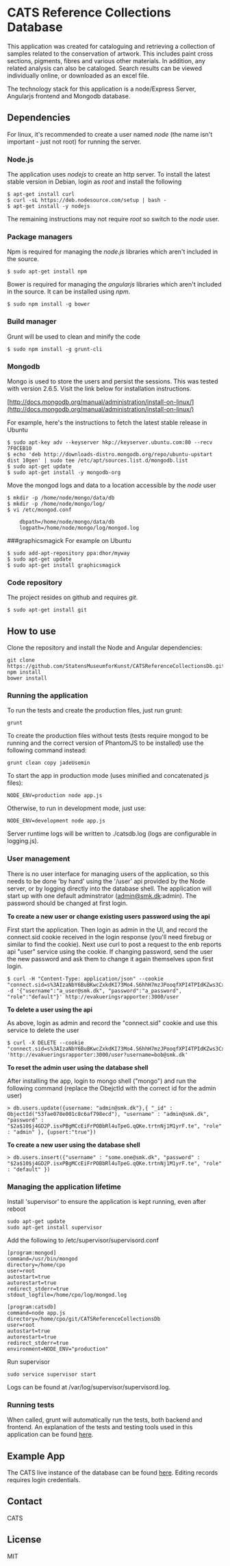 # CATS Reference Collections Database

This application was created for cataloguing and retrieving a collection of samples related to the conservation of artwork. This includes paint cross sections, pigments, fibres and various other materials. In addition, any related analysis can also be cataloged. Search results can be viewed individually online, or downloaded as an excel file.

The technology stack for this application is a node/Express Server, Angularjs frontend and Mongodb database.

## Dependencies

For linux, it's recommended to create a user named *node* (the name isn't important - just not root) for running the server.

### Node.js
The application uses *nodejs* to create an http server. To install the latest stable version in Debian, login as *root* and 
install the following

	$ apt-get install curl
	$ curl -sL https://deb.nodesource.com/setup | bash -
	$ apt-get install -y nodejs
	
The remaining instructions may not require *root* so switch to the *node* user.

### Package managers
Npm is required for managing the *node.js* libraries which aren't included in the source.

	$ sudo apt-get install npm

Bower is required for managing the *angularjs* libraries which aren't included in the source. It can be installed using *npm*.

	$ sudo npm install -g bower
	
### Build manager
Grunt will be used to clean and minify the code

	$ sudo npm install -g grunt-cli

### Mongodb
Mongo is used to store the users and persist the sessions. This was tested with version 2.6.5. Visit the link below for installation instructions.

[http://docs.mongodb.org/manual/administration/install-on-linux/](http://docs.mongodb.org/manual/administration/install-on-linux/)

For example, here's the instructions to fetch the latest stable release in Ubuntu

	$ sudo apt-key adv --keyserver hkp://keyserver.ubuntu.com:80 --recv 7F0CEB10
	$ echo 'deb http://downloads-distro.mongodb.org/repo/ubuntu-upstart dist 10gen' | sudo tee /etc/apt/sources.list.d/mongodb.list
	$ sudo apt-get update
	$ sudo apt-get install -y mongodb-org
	
Move the mongod logs and data to a location accessible by the *node* user

	$ mkdir -p /home/node/mongo/data/db
	$ mkdir -p /home/node/mongo/log/
	$ vi /etc/mongod.conf
		
		dbpath=/home/node/mongo/data/db
		logpath=/home/node/mongo/log/mongod.log
		
###graphicsmagick
For example on Ubuntu

	$ sudo add-apt-repository ppa:dhor/myway
	$ sudo apt-get update
	$ sudo apt-get install graphicsmagick

### Code repository
The project resides on github and requires *git*.

	$ sudo apt-get install git

## How to use

Clone the repository and install the Node and Angular dependencies:

    git clone https://github.com/StatensMuseumforKunst/CATSReferenceCollectionsDb.git
    npm install
    bower install

### Running the application
To run the tests and create the production files, just run grunt:

    grunt

To create the production files without tests (tests require mongod to be running and the correct version of PhantomJS to be installed) use the following command instead:

    grunt clean copy jadeUsemin

To start the app in production mode (uses minified and concatenated js files):

    NODE_ENV=production node app.js
    
Otherwise, to run in development mode, just use:

    NODE_ENV=development node app.js
    
Server runtime logs will be written to ./catsdb.log (logs are configurable in logging.js).

### User management
There is no user interface for managing users of the application, so this needs to be done 'by hand' using the '/user' api 
provided by the Node server, or by logging directly into the database shell. The application will start up with one default 
adminstrator (admin@smk.dk:admin). The password should be changed at first login.

**To create a new user or change existing users password using the api**

First start the application. Then login as admin in the UI, and record the connect.sid cookie received in the login response 
(you'll need firebug or similar to find the cookie). Next use curl to post a request to the enb reports api "user" service using the 
cookie. If changing password, send the user the new password and ask them to change it again themselves upon first login.

	$ curl -H "Content-Type: application/json" --cookie "connect.sid=s%3AIzaNbY6BuBKwcZxkdKI73Mo4.S6hhH7mzJPooqfXPI4TPIdKZws3Cxq3lDYmL%2FEtqgNw"  -d '{"username":"a_user@smk.dk", "password":"a_password", "role":"default"}' http://evakueringsrapporter:3000/user

**To delete a user using the api**

As above, login as admin and record the "connect.sid" cookie and use this service to delete the user

	$ curl -X DELETE --cookie "connect.sid=s%3AIzaNbY6BuBKwcZxkdKI73Mo4.S6hhH7mzJPooqfXPI4TPIdKZws3Cxq3lDYmL%2FEtqgNw" 'http://evakueringsrapporter:3000/user?username=bob@smk.dk'

**To reset the admin user using the database shell**

After installing the app, login to mongo shell ("mongo") and run the following command (replace the ObejctId with the correct id for the admin user)

	> db.users.update({username: "admin@smk.dk"},{ "_id" : ObjectId("53fae078e001c8c6af798ecd"), "username" : "admin@smk.dk", "password" : "$2a$10$j4GD2P.isxPBgMCcEiFrPOBbRl4uTpeG.qQKe.trtnNj1M1yrF.te", "role" : "admin" }, {upsert:"true"})

**To create a new user using the database shell**

	> db.users.insert({"username" : "some.one@smk.dk", "password" : "$2a$10$j4GD2P.isxPBgMCcEiFrPOBbRl4uTpeG.qQKe.trtnNj1M1yrF.te", "role" : "default" })

### Managing the application lifetime
Install 'supervisor' to ensure the application is kept running, even after reboot

    sudo apt-get update
    sudo apt-get install supervisor

Add the following to /etc/supervisor/supervisord.conf 

    [program:mongod]
    command=/usr/bin/mongod
    directory=/home/cpo
    user=root
    autostart=true
    autorestart=true
    redirect_stderr=true
    stdout_logfile=/home/cpo/log/mongod.log
        
    [program:catsdb]
    command=node app.js
    directory=/home/cpo/git/CATSReferenceCollectionsDb
    user=root
    autostart=true
    autorestart=true
    redirect_stderr=true
    environment=NODE_ENV="production"

Run supervisor

    sudo service supervisor start
    
Logs can be found at /var/log/supervisor/supervisord.log.

### Running tests

When called, grunt will automatically run the tests, both backend and frontend. An explanation of the tests and testing tools used in this application can be found [here](/test/README.md).


## Example App

The CATS live instance of the database can be found [here](http://www.cats-cons.dk/). Editing records requires login credentials.

## Contact
CATS

## License
MIT
